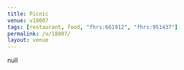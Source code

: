 ```yaml
---
title: Picnic
venue: v18007
tags: [restaurant, food, "fhrs:661912", "fhrs:951437"]
permalink: /v/18007/
layout: venue
---
```

null